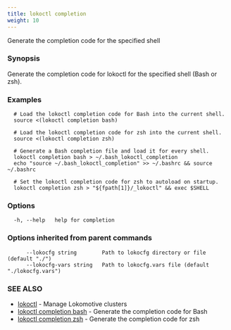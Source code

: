 ```yaml
---
title: lokoctl completion
weight: 10
---
```


Generate the completion code for the specified shell

### Synopsis

  Generate the completion code for lokoctl for the specified shell (Bash or zsh).


### Examples

```
  # Load the lokoctl completion code for Bash into the current shell.
  source <(lokoctl completion bash)

  # Load the lokoctl completion code for zsh into the current shell.
  source <(lokoctl completion zsh)

  # Generate a Bash completion file and load it for every shell.
  lokoctl completion bash > ~/.bash_lokoctl_completion
  echo "source ~/.bash_lokoctl_completion" >> ~/.bashrc && source ~/.bashrc

  # Set the lokoctl completion code for zsh to autoload on startup.
  lokoctl completion zsh > "${fpath[1]}/_lokoctl" && exec $SHELL
```

### Options

```
  -h, --help   help for completion
```

### Options inherited from parent commands

```
      --lokocfg string        Path to lokocfg directory or file (default "./")
      --lokocfg-vars string   Path to lokocfg.vars file (default "./lokocfg.vars")
```

### SEE ALSO

* [lokoctl](../lokoctl)	 - Manage Lokomotive clusters
* [lokoctl completion bash](../lokoctl_completion_bash)	 - Generate the completion code for Bash
* [lokoctl completion zsh](../lokoctl_completion_zsh)	 - Generate the completion code for zsh

